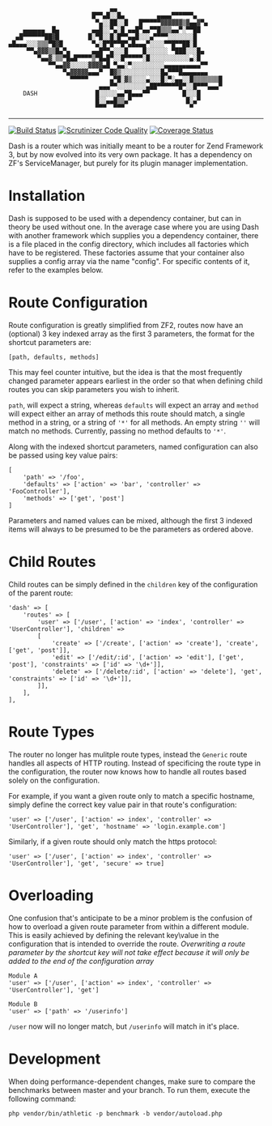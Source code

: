 ```
                            ▄▄
                       █▀▀▄█░░█▄         ▄▄▄▄▀▀▀▀▀▀▄
                        ▀▄░░██░░█   █▀▀▀▀▀▓▓▓▓▓▓▒▓▄▄▓▀▄
    ▄▄▄▄▄▄  █▄         ▄▄█░░▀▄░█ ▄▄█▀▄▄▀▀█▒▒▒▄▄▀░▀▀██
  ▄█▀▀▀▀▀▀██▓█        █░▀█░░█░█▀▀▄▄█░░░▄▀▀▀▀░░░░░░░█
▄█▄▄▄░░░▒▒▒▀█▓█        ▀▄░█▀█▀▀█▀▄█▄▄▄▀░░░░▀▀█▀▀██░█
     ▀▀▄▓▓▓▒▒█▄▀▄      ▄▄█▀▀▄░░░█    █░░░░░░ ▀███░░░█▄
        ▀▄▄▓░▒▒▀█▄█▀▀▀▀▒▀█▄█▀░░█▀▀▀▀▀░█░░░░░░░░░░░▄░█
           ▀▀▄▄▓▓░░░░░▓▓▓▓▄█ ▀▄▄░▀░░░░░░░░░▄▄▄▄▄▄▄▄▄▄▀▀
               ▀▄▓▓▓▓▓▄▄▄▀  █▓▒░░░░░░░░░░░█▄▀▀▀█▄▄▄▄▄▄▄
                 ▀▀▀▀▀      ▄▀█░▓▒░░░░▄░░░█░▀░▄▄░░█▒▒▒▒▒▒▒█
                         ▄▄▄▀▀░░░░░░░░▄██▀▀▀▀▀▀█▀░░█▀▀▀▄▄▄▀
    DASH                █░░░░░▄▄▀█▄▄▄▀▀         █░░░█
                        █░░▄▄█▒▒▄▀               █░▄▀
                        ▀▀▀  ▀▀▀                  ▀
```
--------------------------------------------------------------------------------

[![Build Status](https://api.travis-ci.org/DASPRiD/Dash.png?branch=master)](http://travis-ci.org/DASPRiD/Dash)
[![Scrutinizer Code Quality](https://scrutinizer-ci.com/g/DASPRiD/Dash/badges/quality-score.png?b=master)](https://scrutinizer-ci.com/g/DASPRiD/Dash/?branch=master)
[![Coverage Status](https://coveralls.io/repos/DASPRiD/Dash/badge.png?branch=master)](https://coveralls.io/r/DASPRiD/Dash)

Dash is a router which was initially meant to be a router for Zend Framework 3, but by now evolved into its very own
package. It has a dependency on ZF's ServiceManager, but purely for its plugin manager implementation.

Installation
============
Dash is supposed to be used with a dependency container, but can in theory be used without one. In the average case
where you are using Dash with another framework which supplies you a dependency container, there is a file placed in
the config directory, which includes all factories which have to be registered. These factories assume that your
container also supplies a config array via the name "config". For specific contents of it, refer to the examples below.

Route Configuration
===================

Route configuration is greatly simplified from ZF2, routes now have an (optional) 3 key indexed array as the first 3
parameters, the format for the shortcut parameters are:

`[path, defaults, methods]`

This may feel counter intuitive, but the idea is that the most frequently changed parameter appears earliest in the
order so that when defining child routes you can skip parameters you wish to inherit.

`path`, will expect a string, whereas `defaults` will expect an array and `method` will expect either an array of
methods this route should match, a single method in a string, or a string of `'*'` for all methods. An empty string `''`
will match no methods. Currently, passing no method defaults to `'*'`.

Along with the indexed shortcut parameters, named configuration can also be passed using key value pairs:

```
[
    'path' => '/foo',
    'defaults' => ['action' => 'bar', 'controller' => 'FooController'],
    'methods' => ['get', 'post']
]
```

Parameters and named values can be mixed, although the first 3 indexed items will always to be presumed to be the
parameters as ordered above.

Child Routes
============

Child routes can be simply defined in the `children` key of the configuration of the parent route:

```
'dash' => [
    'routes' => [
        'user' => ['/user', ['action' => 'index', 'controller' => 'UserController'], 'children' =>
        [
            'create' => ['/create', ['action' => 'create'], 'create', ['get', 'post']],
            'edit' => ['/edit/:id', ['action' => 'edit'], ['get', 'post'], 'constraints' => ['id' => '\d+']],
            'delete' => ['/delete/:id', ['action' => 'delete'], 'get', 'constraints' => ['id' => '\d+']],
        ]],
    ],
],
```

Route Types
===========

The router no longer has mulitple route types, instead the `Generic` route handles all aspects of HTTP routing.
Instead of specificing the route type in the configuration, the router now knows how to handle all routes based
solely on the configuration.

For example, if you want a given route only to match a specific hostname, simply define the correct key value
pair in that route's configuration:

```
'user' => ['/user', ['action' => index', 'controller' => 'UserController'], 'get', 'hostname' => 'login.example.com']
```

Similarly, if a given route should only match the https protocol:

```
'user' => ['/user', ['action' => index', 'controller' => 'UserController'], 'get', 'secure' => true]
```

Overloading
===========

One confusion that's anticipate to be a minor problem is the confusion of how to overload a given route parameter
from within a different module. This is easily achieved by defining the relevant key\value in the configuration that
is intended to override the route.
*Overwriting a route parameter by the shortcut key will not take effect because it will only be added to the end of*
*the configuration array*


```
Module A
'user' => ['/user', ['action' => index', 'controller' => 'UserController'], 'get']
```

```
Module B
'user' => ['path' => '/userinfo']
```

`/user` now will no longer match, but `/userinfo` will match in it's place.

Development
===========

When doing performance-dependent changes, make sure to compare the benchmarks between master and your branch. To run
them, execute the following command:

`php vendor/bin/athletic -p benchmark -b vendor/autoload.php`
